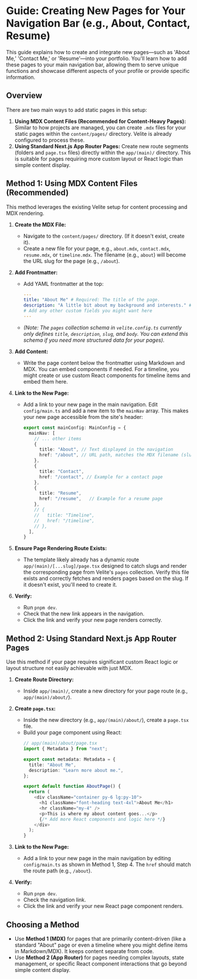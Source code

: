 # Guide: Creating New Pages for Your Navigation Bar (e.g., About, Contact, Resume)

This guide explains how to create and integrate new pages—such as 'About Me,' 'Contact Me,' or 'Resume'—into your portfolio. You'll learn how to add these pages to your main navigation bar, allowing them to serve unique functions and showcase different aspects of your profile or provide specific information.

## Overview

There are two main ways to add static pages in this setup:

1.  **Using MDX Content Files (Recommended for Content-Heavy Pages):** Similar to how projects are managed, you can create `.mdx` files for your static pages within the `content/pages/` directory. Velite is already configured to process these.
2.  **Using Standard Next.js App Router Pages:** Create new route segments (folders and `page.tsx` files) directly within the `app/(main)/` directory. This is suitable for pages requiring more custom layout or React logic than simple content display.

## Method 1: Using MDX Content Files (Recommended)

This method leverages the existing Velite setup for content processing and MDX rendering.

1.  **Create the MDX File:**
    *   Navigate to the `content/pages/` directory. (If it doesn't exist, create it).
    *   Create a new file for your page, e.g., `about.mdx`, `contact.mdx`, `resume.mdx`, or `timeline.mdx`. The filename (e.g., `about`) will become the URL slug for the page (e.g., `/about`).

2.  **Add Frontmatter:**
    *   Add YAML frontmatter at the top:
        ```yaml
        ---
        title: "About Me" # Required: The title of the page.
        description: "A little bit about my background and interests." # Optional: For SEO/metadata.
        # Add any other custom fields you might want here
        ---
        ```
    *   *(Note: The `pages` collection schema in `velite.config.ts` currently only defines `title`, `description`, `slug`, and `body`. You can extend this schema if you need more structured data for your pages).*

3.  **Add Content:**
    *   Write the page content below the frontmatter using Markdown and MDX. You can embed components if needed. For a timeline, you might create or use custom React components for timeline items and embed them here.

4.  **Link to the New Page:**
    *   Add a link to your new page in the main navigation. Edit `config/main.ts` and add a new item to the `mainNav` array. This makes your new page accessible from the site's header:
        ```typescript
        export const mainConfig: MainConfig = {
          mainNav: [
            // ... other items
            {
              title: "About", // Text displayed in the navigation
              href: "/about", // URL path, matches the MDX filename (slug)
            },
            {
              title: "Contact",
              href: "/contact", // Example for a contact page
            },
            {
              title: "Resume",
              href: "/resume",   // Example for a resume page
            },
            // {
            //   title: "Timeline",
            //   href: "/timeline", 
            // },
          ],
        }
        ```

5.  **Ensure Page Rendering Route Exists:**
    *   The template likely already has a dynamic route `app/(main)/[...slug]/page.tsx` designed to catch slugs and render the corresponding page from Velite's `pages` collection. Verify this file exists and correctly fetches and renders pages based on the slug. If it doesn't exist, you'll need to create it.

6.  **Verify:**
    *   Run `pnpm dev`.
    *   Check that the new link appears in the navigation.
    *   Click the link and verify your new page renders correctly.

## Method 2: Using Standard Next.js App Router Pages

Use this method if your page requires significant custom React logic or layout structure not easily achievable with just MDX.

1.  **Create Route Directory:**
    *   Inside `app/(main)/`, create a new directory for your page route (e.g., `app/(main)/about/`).

2.  **Create `page.tsx`:**
    *   Inside the new directory (e.g., `app/(main)/about/`), create a `page.tsx` file.
    *   Build your page component using React:
        ```typescript
        // app/(main)/about/page.tsx
        import { Metadata } from "next";

        export const metadata: Metadata = {
          title: "About Me",
          description: "Learn more about me.",
        };

        export default function AboutPage() {
          return (
            <div className="container py-6 lg:py-10">
              <h1 className="font-heading text-4xl">About Me</h1>
              <hr className="my-4" />
              <p>This is where my about content goes...</p>
              {/* Add more React components and logic here */}
            </div>
          );
        }
        ```

3.  **Link to the New Page:**
    *   Add a link to your new page in the main navigation by editing `config/main.ts` as shown in Method 1, Step 4. The `href` should match the route path (e.g., `/about`).

4.  **Verify:**
    *   Run `pnpm dev`.
    *   Check the navigation link.
    *   Click the link and verify your new React page component renders.

## Choosing a Method

*   Use **Method 1 (MDX)** for pages that are primarily content-driven (like a standard "About" page or even a timeline where you might define items in Markdown/MDX). It keeps content separate from code.
*   Use **Method 2 (App Router)** for pages needing complex layouts, state management, or specific React component interactions that go beyond simple content display.
